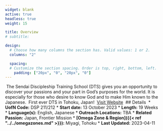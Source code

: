```yaml
---
widget: blank
active: true
headless: true
weight: 15

title: Overview
# subtitle:

design:
  # Choose how many columns the section has. Valid values: 1 or 2.
  columns: "2"

  spacing:
  # Customize the section spacing. Order is top, right, bottom, left.
    padding: ["20px", "0", "20px", "0"]
---
```

 The Sendai Discipleship Training School (DTS) gives you an opportunity to discover your passions and your part in God’s purposes for the world. It is especially for those who desire to know God and to make Him known to the Japanese.  First ever DTS in Tohoku, Japan!  [Visit Website](https://www.ywamsendai.org/en/dts)  ## Details  * **UofN Code:** DSP 211/212 * **Start date:** 13 October 2023 * **Length:** 19 Weeks * **Language(s):** English, Japanese * **Outreach Locations:** TBA * **Related Passion:** Japan, Frontier Mission * **[Omega Zone & Region]({{< ref "../../omegazones.md" >}}):** Miyagi, Tohoku * **Last Updated:** 2023-04-11 